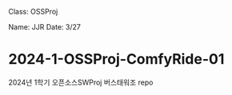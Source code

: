 Class: OSSProj
  
  Name: JJR
  Date: 3/27

# 2024-1-OSSProj-ComfyRide-01

2024년 1학기 오픈소스SWProj 버스태워조 repo
